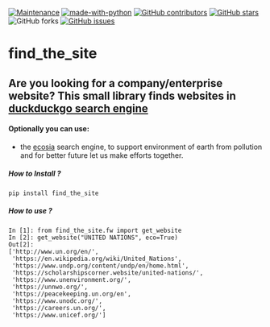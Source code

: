 [![Maintenance](https://img.shields.io/badge/Maintained%3F-yes-green.svg)](https://GitHub.com/serhii73/find_the_site/graphs/commit-activity)
[![made-with-python](https://img.shields.io/badge/Made%20with-Python-1f425f.svg)](https://www.python.org/)
[![GitHub contributors](https://img.shields.io/github/contributors/serhii73/find_the_site.svg)](https://GitHub.com/serhii73/find_the_site/graphs/contributors/)
[![GitHub stars](https://img.shields.io/github/stars/serhii73/find_the_site.svg?style=social&label=Star&maxAge=2592000)](https://GitHub.com/serhii73/find_the_site/stargazers/)
![GitHub forks](https://img.shields.io/github/forks/serhii73/find_the_site.svg?style=social)
[![GitHub issues](https://img.shields.io/github/issues/serhii73/find_the_site.svg)](https://GitHub.com/serhii73/find_the_site/issues/)

# find_the_site
## Are you looking for a company/enterprise website? This small library finds websites in [duckduckgo search engine](https://duckduckgo.com/?t=hk)
#### Optionally you can use:
- the [ecosia](https://ecosia.org) search engine, to support environment of earth from pollution and for better future let us  make efforts together. 
##### How to Install ?

```
pip install find_the_site
```

##### How to use ?
```
In [1]: from find_the_site.fw import get_website 
In [2]: get_website("UNITED NATIONS", eco=True)                                
Out[2]: 
['http://www.un.org/en/',
 'https://en.wikipedia.org/wiki/United_Nations',
 'https://www.undp.org/content/undp/en/home.html',
 'https://scholarshipscorner.website/united-nations/',
 'https://www.unenvironment.org/',
 'https://unnwo.org/',
 'https://peacekeeping.un.org/en',
 'https://www.unodc.org/',
 'https://careers.un.org/',
 'https://www.unicef.org/']

```
